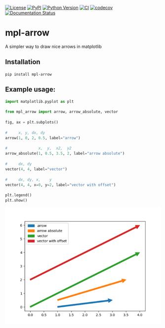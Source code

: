 [![License](https://img.shields.io/pypi/l/mpl-arrow.svg?color=green)](https://github.com/mpl-extensions/mpl-arrow/raw/main/LICENSE)
[![PyPI](https://img.shields.io/pypi/v/mpl-arrow.svg?color=green)](https://pypi.org/project/mpl-arrow)
[![Python Version](https://img.shields.io/pypi/pyversions/mpl-arrow.svg?color=green)](https://python.org)
[![CI](https://github.com/mpl-extensions/mpl-arrow/actions/workflows/ci.yml/badge.svg)](https://github.com/mpl-extensions/mpl-arrow/actions/workflows/ci.yml)
[![codecov](https://codecov.io/gh/mpl-extensions/mpl-arrow/branch/main/graph/badge.svg)](https://codecov.io/gh/mpl-extensions/mpl-arrow)
[![Documentation Status](https://readthedocs.org/projects/mpl-arrow/badge/?version=stable)](https://mpl-arrow.readthedocs.io/en/stable/?badge=stable)

# mpl-arrow
A simpler way to draw nice arrows in matplotlib

## Installation
`pip install mpl-arrow`

## Example usage:
```python
import matplotlib.pyplot as plt

from mpl_arrow import arrow, arrow_absolute, vector

fig, ax = plt.subplots()

#     x, y, dx, dy
arrow(1, 0, 2, 0.5, label="arrow")

#              x,  y,  x2,  y2
arrow_absolute(1, 0.5, 3.5, 2, label="arrow absolute")

#     dx, dy
vector(4, 4, label="vector")

#     dx, dy, x,    y
vector(4, 4, x=0, y=2, label="vector with offset")

plt.legend()
plt.show()
```

![arrows](img/readme_img.png)
